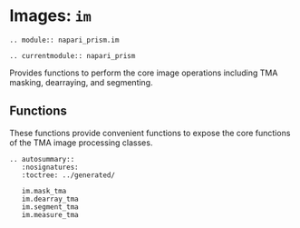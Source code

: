 # Images: `im`

```{eval-rst}
.. module:: napari_prism.im
```

```{eval-rst}
.. currentmodule:: napari_prism
```

Provides functions to perform the core image operations including TMA masking,
dearraying, and segmenting.

## Functions

These functions provide convenient functions to expose the core functions of the
TMA image processing classes.

```{eval-rst}
.. autosummary::
   :nosignatures:
   :toctree: ../generated/

   im.mask_tma
   im.dearray_tma
   im.segment_tma
   im.measure_tma
```
